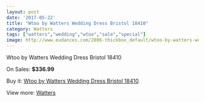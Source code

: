 ```yaml
---
layout: post
date: '2017-05-22'
title: "Wtoo by Watters Wedding Dress Bristol 18410"
category: Watters
tags: ["watters","wedding","wtoo","sale","special"]
image: http://www.eudances.com/2806-thickbox_default/wtoo-by-watters-wedding-dress-bristol-18410.jpg
---
```

Wtoo by Watters Wedding Dress Bristol 18410

On Sales: **$336.99**
<a href="https://www.eudances.com/en/watters/957-wtoo-by-watters-wedding-dress-bristol-18410.html"><amp-img layout="responsive" width="600" height="600" src="//www.eudances.com/2806-thickbox_default/wtoo-by-watters-wedding-dress-bristol-18410.jpg" alt="Wtoo by Watters Wedding Dress Bristol 18410 0" /></a>
<a href="https://www.eudances.com/en/watters/957-wtoo-by-watters-wedding-dress-bristol-18410.html"><amp-img layout="responsive" width="600" height="600" src="//www.eudances.com/2807-thickbox_default/wtoo-by-watters-wedding-dress-bristol-18410.jpg" alt="Wtoo by Watters Wedding Dress Bristol 18410 1" /></a>

Buy it: [Wtoo by Watters Wedding Dress Bristol 18410](https://www.eudances.com/en/watters/957-wtoo-by-watters-wedding-dress-bristol-18410.html "Wtoo by Watters Wedding Dress Bristol 18410")

View more: [Watters](https://www.eudances.com/en/12-watters "Watters")